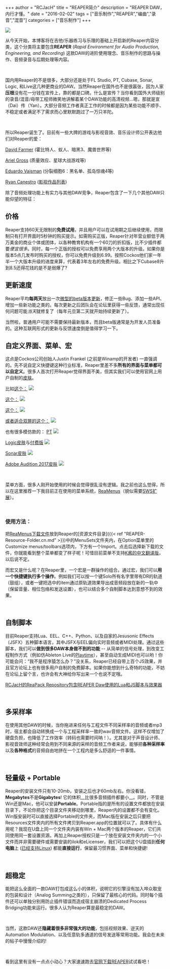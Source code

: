 +++
author = "RCJacH"
title =  "REAPER简介"
description = "REAPER DAW，内行才懂。"
date = "2016-02-02"
tags = ["音乐制作","REAPER","编曲","录音","混音"]
categories = ["音乐制作"]
+++

![](https://user-images.githubusercontent.com/12930244/28352754-cec487f0-6c8a-11e7-962f-d99e064883ed.png)

从今天开始，本博客将在吉他/乐器练习与乐理的基础上开启新的Reaper内容分类，这个分类将主要包含**REAPER** (*Rapid Environment for Audio Production, Engineering, and Recording*) 这款DAW的进阶使用理念、音乐制作的思路与操作、音频录音与后期处理等内容。

<br>

国内用Reaper的不是很多，大部分还是处于FL Studio, PT, Cubase, Sonar, Logic, 和Live这几种更商业的DAW。当然Reaper在国外也不是很嚣张，因为人家**压根**没有花一分钱在宣传上，靠的都是口碑。什么是宣传？当你看到国外大师级别的录音/混音/母带工程师微笑地讲解着某个DAW功能的高清视频…嗯，那就是宣（Dai）传（Yan）。大部分音频工作者真正工作的时候都是因为某些功能不顺手、不稳定或者满足不了需求而心里默默跑过了一万只羊陀。

<br>

所以Reaper诞生了。目前有一些大牌的游戏与影视音效、音乐设计师公开表达他们对Reaper的爱：

[David Farmer](http://reaperblog.net/2015/12/david-farmers-intro-to-reaper-for-sound-designers/) (霍比特人、蚁人、暗黑3、魔兽世界等)

[Ariel Gross](http://reaperblog.net/2015/11/interview-with-game-audio-professional-ariel-gross/) (质量效应、星球大战游戏等)

[Eduardo Vaisman](http://reaperblog.net/2015/02/reaper-in-shangri-la-designing-demon-voices-for-far-cry-4/) (分裂细胞6：黑名单、孤岛惊魂4等)

[Ryan Canestro](http://reaperblog.net/2015/05/surround-mixing-with-ryan-canestro/) ([影视作品列表](http://www.imdb.com/name/nm5237391/))



除了音频处理功能上有实力与其他DAW竞争，Reaper包含了一下几个其他DAW只能仰望的特征：



## 价格

Reaper支持60天无限制的**免费试用**，并且用户可以在试用期之后继续使用，而限制只有打开界面时5秒钟的购买提示。如需购买正版，Reaper针对年营业额低于两万美金的商业个体或团体，以各种教育机构有一个60刀的折扣版，比不少插件都要*便宜很多*。同时，每一个正版的授权可以免费享用两个大版本的升级。如果你是版本5点几发布时购买的授权，你可以免费升级到6.99。按照Cockos他们家一年半一个大版本升级的进度来算，代表着3年左右的免费升级。相比之下Cubase8升到8.5还得花钱的是不是弱爆了?



## 更新速度

Reaper平均**每两天**放出一次[微型的beta版本更新](http://www.landoleet.org/)，修正一些Bug、添加一些API、增加一些新功能之类的。每次更新之后团队会在论坛里获得一些反馈，通常出现任何问题可能*当天*就修复了（每年元旦第二天就开始持续更新了）。

当然啦，普通用户可能不需要保持最新版本，而且beta版通常是为开发人员准备的。这种互联网形式的更新与反馈速度倒是值得学习一下。



## 自定义界面、菜单、宏

这点是Cockos公司创始人Justin Frankel (之前是Winamp的开发者) 一直强调的。先不说自定义快捷键这种行业标准，Reaper里差不多**所有的界面与菜单都可以自定义**。很多人首次打开Reaper觉得界面不美，但其实我们可以使用官网上用户自制的[皮肤](http://stash.reaper.fm/tag/Themes)。



比如[这个：](https://stash.reaper.fm/theme/1993/Concerto%201.1.ReaperThemeZip)
![](https://stash.reaper.fm/30734/concerto%20a.png)

[这个：](https://forum.cockos.com/showthread.php?t=183627)
![](http://www.houseofwhitetie.com/imperial_v5/7.png)

[这个：](http://stash.reaper.fm/theme/1702/Default_Commala_5.ReaperThemeZip)
![](http://stash.reaper.fm/26271/eWXe5wv.png)

[或者适合双屏的这个：](http://www.houseofwhitetie.com/reaper/imperial/wt_imperial.html)
![](http://www.houseofwhitetie.com/reaper/imperial/images/mixer_ss.png)

也有很多模仿款的：
[PT](https://stash.reaper.fm/theme/1338/Pro%20X-Tools%20Gold%20ED%20v1.0.2.%20MOD%20by%20FB.rar)
![](https://stash.reaper.fm/19884/ProTools_alike_ProTools_alike_screenset.PNG)

[Logic皮肤](https://stash.reaper.fm/theme/1964/I%20Logic%20V2%20Public.ReaperThemeZip)与[付费版](https://forum.cockos.com/showthread.php?t=187971)
![](https://stash.reaper.fm/30444/2.5.png)

[Sonar皮肤](https://stash.reaper.fm/theme/833/REACTION%20V1.0_beta01a.ReaperThemeZip)
![](http://stash.reaper.fm/9717/ReactionV1.0_Beta01.png)

[Adobe Audition 2017皮肤](https://stash.reaper.fm/theme/1988/Adobe%20Audition%20CC%202017)
![](https://stash.reaper.fm/30697/AA2017Edit.png)

<br>

菜单方面，很多人刚开始使用的时候会觉得很乱没有逻辑。我之前也这么觉得，所以在这里推荐一下我目前正在使用的菜单系统，[ReaMenus](https://forum.cockos.com/showthread.php?t=58672)（貌似需要[SWS扩展](http://sws.mj-s.com/)）。

<br>

### 使用方法：

把[ReaMenus下载文件](https://stash.reaper.fm/29604/ReaMenus_5.ReaperMenuSet)放到Reaper的[资源文件目录]({{< ref "REAPER-Resource-Folder.cn.md" >}})中的MenuSets文件夹内，在Option菜单里的Customize menus/toolbars选项内，下方有一个Import。点击后选择新下载的文件，你就能看到整个菜单都变了样子呢！可惜目前菜单不支持[K酱的中文翻译版](https://bitbucket.org/Kommit/reaper_cn)，以后说不定。



而宏又是什么呢？在Reaper里，一个宏是一群操作的组合。通过宏，我们可以**用一个快捷键执行多个操作**。例如我们可以按一个键Solo所有名字里带有DR的轨道（鼓组），或者一键把选中的item通过原轨道效果导出成音频段放在新的一轨中（保留音量、相位包络和发送设置），也可以结合多个自制脚本达到意想不到的效果。

<br>

## 自制脚本

目前Reaper支持Lua、EEL、C++、Python、以及自家的Jesusonic Effects（JSFX）五种脚本语言，其中JSFX与EEL偏向实时音频或者MIDI处理。通过这些脚本，我们可以**做到很多DAW本身做不到的功能** -- 从简单的信号处理，到改变工程制作方式（例如仿Ableton Live的[Playtime](http://www.helgoboss.org/projects/playtime/)），甚至自动生成MIDI也可以哟！你可能会问：“我不是程序猿怎么办？”没关系，Reaper已经自带上百个JS效果，并且官方论坛上也有很多用户自制的免费脚本。如果你能想到什么奇特的功能，不妨在论坛上留个言，也许会有大神给你写出来一个也说不定哦。

[RCJacH的ReaPack Repository包含REAPER Daw使用的Lua和JS脚本与效果器](https://github.com/RCJacH/ReaScripts/raw/master/index.xml)

<br>

## 多采样率

在使用其他DAW的时候，当你拖进来任何与工程文件不同采样率的音频或者mp3时，宿主都会自动转换成一个与工程采样率一致的wav音频文件。这样不仅增加了硬盘负担，也降低了工作效率（转码也需要时间呐！）。尤其是对于声音设计师、影视音效师这种经常会用到不同来源的采样的音频工作者来说，能够把**各种采样率**以及**各种格式**的音频自由地拼在一个工程内是多么舒适的一件事情。

<br>

## 轻量级 + Portable

Reaper的安装文件只有10-20mb，安装之后也才60mb左右。你没看错，**Megabytes**不是**Gigabytes**! 它的体积__比很多音频插件都要小__。同时，不管是Win还是Mac，他可以安装**Portable**。Portable指的是所有的设置文件都放在安装目录下，不论你把这个目录文件夹移动到哪里，Reaper内的设置都不会有变化。Win版安装时可以直接选择Portable的文件夹，而Mac版在安装之后只要把Resources文件夹内的所有文件拷贝到Reaper.app的位置就可以了。具体有什么用呢？我现在U盘上同一个文件夹内装有Win + Mac两个版本的Reaper，它们共同使用同一套设置资源。再加上Reaper授权只是一个放在安装文件夹内的一个小文件而并非需要硬件或需要安装的ilok和eLicenser，我们可以把这个U盘插到**任何电脑**上 ([已经支持Linux](https://forum.cockos.com/showthread.php?t=193760)) 都能**直接运行**，保留最习惯界面、菜单和快捷键!

<br>

## 超稳定

能把这么全面的一款DAW打包成这么小的体积，说明它的引擎没有加入哗众取宠的包装和设计（Analog Summing之类的），只保留了最核心的代码。同时每个插件还可以单独分别用防止插件错误而造成宿主崩溃的Dedicated Process Bridging功能来运行。很多人认为Reaper算是最稳定的DAW。

<br>

当然，这款DAW还**隐藏着很多非常强大的功能**，包括视频效果、逆天的Automation Modulation、以及任意轨多通道的信号发送等常用功能。我会在未来的帖子中慢慢介绍的!

<br>

看到这里有没有一点点小动心？大家速速跑去[官网下载REAPER](http://reaper.fm/download.php)试试看吧！